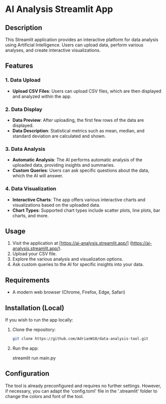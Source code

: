 # AI Analysis Streamlit App

## Description
This Streamlit application provides an interactive platform for data analysis 
using Artificial Intelligence. Users can upload data, perform various 
analyses, and create interactive visualizations.

## Features

### 1. Data Upload
- **Upload CSV Files**: Users can upload CSV files, which are then displayed and 
analyzed within the app.

### 2. Data Display
- **Data Preview**: After uploading, the first few rows of the data are 
displayed.
- **Data Description**: Statistical metrics such as mean, median, and standard 
deviation are calculated and shown.

### 3. Data Analysis
- **Automatic Analysis**: The AI performs automatic analysis of the uploaded 
data, providing insights and summaries.
- **Custom Queries**: Users can ask specific questions about the data, which 
the AI will answer.

### 4. Data Visualization
- **Interactive Charts**: The app offers various interactive charts and 
visualizations based on the uploaded data.
- **Chart Types**: Supported chart types include scatter plots, line plots, 
bar charts, and more.

## Usage
1. Visit the application at [https://ai-analysis.streamlit.app/]
(https://ai-analysis.streamlit.app/).
2. Upload your CSV file.
3. Explore the various analysis and visualization options.
4. Ask custom queries to the AI for specific insights into your data.

## Requirements
- A modern web browser (Chrome, Firefox, Edge, Safari)

## Installation (Local)
If you wish to run the app locally:
1. Clone the repository:
   ```bash
   git clone https://github.com/AdrianW10/data-analysis-tool.git

2. Run the app:   

    streamlit run main.py

## Configuration
The tool is already preconfigured and requires no further settings. 
However, if necessary, you can adapt the 'config.toml' file in the '.streamlit' 
folder to change the colors and font of the tool.
